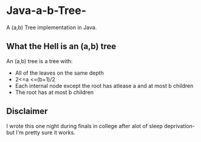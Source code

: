 # Java-a-b-Tree-
A (a,b) Tree implementation in Java.

What the Hell is an (a,b) tree
---
An (a,b) tree is a tree with:
* All of the leaves on the same depth
* 2<=a <=(b+1)/2
* Each internal node except the root has atlease a and at most b children
* The root has at most b children

Disclaimer
---
I wrote this one night during finals in college after alot of sleep deprivation- but I'm pretty sure it works.
